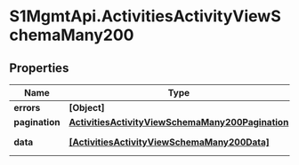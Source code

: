 # S1MgmtApi.ActivitiesActivityViewSchemaMany200

## Properties
Name | Type | Description | Notes
------------ | ------------- | ------------- | -------------
**errors** | **[Object]** | Errors | [optional] 
**pagination** | [**ActivitiesActivityViewSchemaMany200Pagination**](ActivitiesActivityViewSchemaMany200Pagination.md) |  | 
**data** | [**[ActivitiesActivityViewSchemaMany200Data]**](ActivitiesActivityViewSchemaMany200Data.md) | Response data | [optional] 


